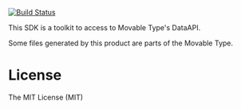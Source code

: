 [![Build Status](https://travis-ci.org/movabletype/mt-data-api-sdk-js.svg?branch=master)](https://travis-ci.org/movabletype/mt-data-api-sdk-js)

This SDK is a toolkit to access to Movable Type's DataAPI.

Some files generated by this product are parts of the Movable Type.

# License
The MIT License (MIT)
